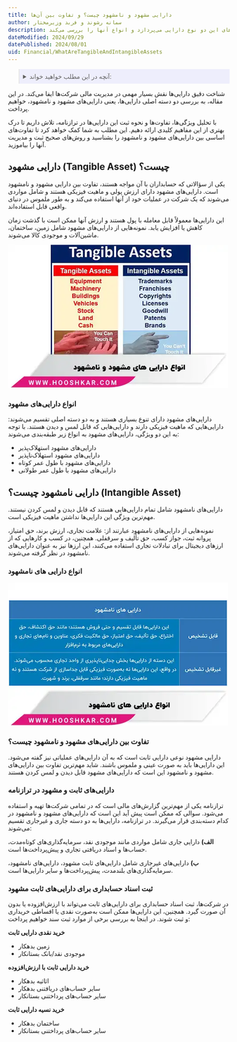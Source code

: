 ```yaml
---
title: دارایی مشهود و نامشهود چیست؟ و تفاوت‌ بین آن‌ها
author: سمانه رشوند و فربد وزیرمختار
description: دارایی‌های مشهود و نامشهود نقش مهمی در ساختار مالی شرکت‌ها دارند. این مطلب به تعریف و تفاوت‌های این دو نوع دارایی می‌پردازد و انواع آنها را بررسی می‌کند. 
dateModified: 2024/09/29
datePublished: 2024/08/01
uid: Financial/WhatAreTangibleAndIntangibleAssets
---
```


<blockquote style="background-color:#eeeefc; padding:0.5rem">
<details>
  <summary>آنچه در این مطلب خواهید خواند:</summary>
  <ul>
    <li>دارایی مشهود (Tangible Asset) چیست؟</li>
     <li>انواع دارایی‌های مشهود</li>
     <li>دارایی نامشهود چیست؟ (Intangible Asset)</li>
     <li>تفاوت بین دارایی‌های مشهود و نامشهود چیست؟</li>
     <li>دارایی‌های ثابت و مشهود در ترازنامه</li>
     <li>ثبت اسناد حسابداری برای دارایی‌های ثابت مشهود</li>
  </ul>
</details>
</blockquote>

شناخت دقیق دارایی‌ها نقش بسیار مهمی در مدیریت مالی شرکت‌ها ایفا می‌کند. در این مقاله، به بررسی دو دسته اصلی دارایی‌ها، یعنی دارایی‌های مشهود و نامشهود، خواهیم پرداخت. 

با تحلیل ویژگی‌ها، تفاوت‌ها و نحوه ثبت این دارایی‌ها در ترازنامه، تلاش داریم تا درک بهتری از این مفاهیم کلیدی ارائه دهیم. این مطلب به شما کمک خواهد کرد تا تفاوت‌های اساسی بین دارایی‌های مشهود و نامشهود را بشناسید و روش‌های صحیح ثبت و مدیریت آنها را بیاموزید.

## دارایی مشهود (Tangible Asset) چیست؟
یکی از سؤالاتی که حسابداران با آن مواجه هستند، تفاوت بین دارایی مشهود و نامشهود است. دارایی‌های مشهود دارای ارزش پولی و ماهیت فیزیکی هستند و شامل مواردی می‌شوند که یک شرکت در عملیات خود از آنها استفاده می‌کند و به طور ملموس در دنیای واقعی قابل استفاده‌اند.

 این دارایی‌ها معمولاً قابل معامله با پول هستند و ارزش آنها ممکن است با گذشت زمان کاهش یا افزایش یابد. نمونه‌هایی از دارایی‌های مشهود شامل زمین، ساختمان، ماشین‌آلات و موجودی کالا می‌شوند.

![انواع دارایی های مشهود و نامشهود](./Images/TypesOfTangibleAndIntangibleAssets.webp)

### انواع دارایی‌های مشهود

دارایی‌های مشهود دارای تنوع بسیاری هستند و به دو دسته اصلی تقسیم می‌شوند: دارایی‌هایی که ماهیت فیزیکی دارند و دارایی‌هایی که قابل لمس و دیدن هستند. با توجه به این دو ویژگی، دارایی‌های مشهود به انواع زیر طبقه‌بندی می‌شوند:
- دارایی‌های مشهود استهلاک‌پذیر
- دارایی‌های مشهود استهلاک‌ناپذیر
- دارایی‌های مشهود با طول عمر کوتاه
- دارایی‌های مشهود با طول عمر طولانی

## دارایی نامشهود چیست؟ (Intangible Asset)
دارایی‌های نامشهود شامل تمام دارایی‌هایی هستند که قابل دیدن و لمس کردن نیستند. مهم‌ترین ویژگی این دارایی‌ها نداشتن ماهیت فیزیکی است. 

نمونه‌هایی از دارایی‌های نامشهود عبارتند از: علامت تجاری، ارزش برند، حق امتیاز، پروانه ثبت، جواز کسب، حق تألیف و سرقفلی. همچنین، در کسب و کارهایی که از ارزهای دیجیتال برای تبادلات تجاری استفاده می‌کنند، این ارزها نیز به عنوان دارایی‌های نامشهود در نظر گرفته می‌شوند.

### انواع دارایی های نامشهود

![انواع دارایی های نامشهود](./Images/TypesOfIntangibleAssets.webp)

### تفاوت بین دارایی‌های مشهود و نامشهود چیست؟
دارایی مشهود نوعی دارایی ثابت است که به آن دارایی‌های عملیاتی نیز گفته می‌شود. این دارایی‌ها باید به صورت عینی و ملموس باشند. شاید مهم‌ترین تفاوت بین دارایی‌های مشهود و نامشهود این است که دارایی‌های مشهود قابل دیدن و لمس کردن هستند.

### دارایی‌های ثابت و مشهود در ترازنامه

ترازنامه یکی از مهم‌ترین گزارش‌های مالی است که در تمامی شرکت‌ها تهیه و استفاده می‌شود. سوالی که ممکن است پیش آید این است که دارایی‌های مشهود و نامشهود در کدام دسته‌بندی قرار می‌گیرند. در ترازنامه، دارایی‌ها به دو دسته جاری و غیرجاری تقسیم می‌شوند:

**الف)** دارایی جاری شامل مواردی مانند موجودی نقد، سرمایه‌گذاری‌های کوتاه‌مدت، حساب‌ها و اسناد دریافتی تجاری و پیش‌پرداخت‌ها است.

**ب)** دارایی‌های غیرجاری شامل دارایی‌های ثابت مشهود، دارایی‌های نامشهود، سرمایه‌گذاری‌های بلندمدت، پیش‌پرداخت‌ها و سایر دارایی‌ها است.

### ثبت اسناد حسابداری برای دارایی‌های ثابت مشهود

در شرکت‌ها، ثبت اسناد حسابداری برای دارایی‌های ثابت می‌تواند با ارزش‌افزوده یا بدون آن صورت گیرد. همچنین، این دارایی‌ها ممکن است به‌صورت نقدی یا اقساطی خریداری و ثبت شوند. در اینجا به بررسی برخی از موارد ثبت سند خواهیم پرداخت:

**خرید نقدی دارایی ثابت**
   - زمین بدهکار
   - موجودی نقد/بانک بستانکار

**خرید دارایی ثابت با ارزش‌افزوده**
   - اثاثیه بدهکار
   - سایر حساب‌های دریافتنی بدهکار
   - سایر حساب‌های پرداختنی بستانکار

**خرید نسیه دارایی ثابت**
   - ساختمان بدهکار
   - سایر حساب‌های پرداختنی بستانکار
